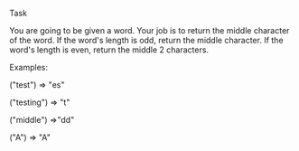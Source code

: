 Task

You are going to be given a word. Your job is to return the middle character of the word. If the word's length is odd, return the middle character. If the word's length is even, return the middle 2 characters.

Examples:

("test") => "es"

("testing") => "t"

("middle") =>"dd"

("A") => "A"



